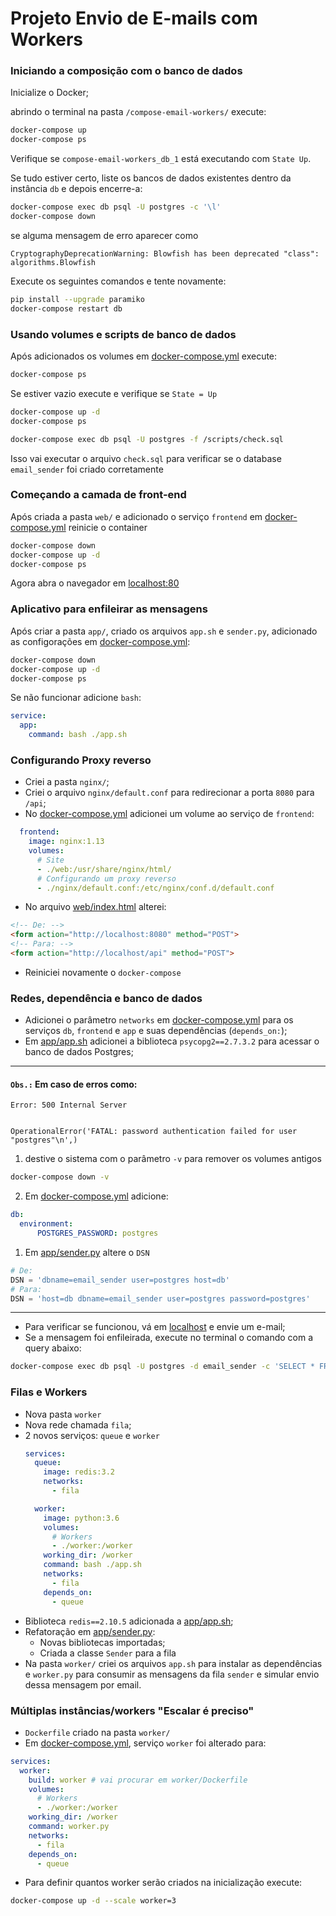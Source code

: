 # Projeto Envio de E-mails com Workers

### Iniciando a composição com o banco de dados
Inicialize o Docker;

abrindo o terminal na pasta `/compose-email-workers/` execute:
```sh
docker-compose up
docker-compose ps
```
Verifique se `compose-email-workers_db_1` está executando com `State Up`.

Se tudo estiver certo, liste os bancos de dados existentes dentro da instância `db` e depois encerre-a:
```sh
docker-compose exec db psql -U postgres -c '\l'
docker-compose down
```
se alguma mensagem de erro aparecer como
```
CryptographyDeprecationWarning: Blowfish has been deprecated "class": algorithms.Blowfish
```
Execute os seguintes comandos e tente novamente:
```sh
pip install --upgrade paramiko
docker-compose restart db
```

### Usando volumes e scripts de banco de dados

Após adicionados os volumes em [docker-compose.yml](docker-compose.yml) execute:
```sh
docker-compose ps
```
Se estiver vazio execute e verifique se `State = Up`
```sh
docker-compose up -d
docker-compose ps
```
```sh
docker-compose exec db psql -U postgres -f /scripts/check.sql
```
Isso vai executar o arquivo `check.sql` para verificar se o database `email_sender` foi criado corretamente


### Começando a camada de front-end

Após criada a pasta `web/` e adicionado o serviço `frontend` em [docker-compose.yml](docker-compose.yml) reinicie o container
```sh
docker-compose down
docker-compose up -d
docker-compose ps
```
Agora abra o navegador em [localhost:80](localhost:80)


### Aplicativo para enfileirar as mensagens

Após criar a pasta `app/`, criado os arquivos `app.sh` e `sender.py`, adicionado as configorações em [docker-compose.yml](docker-compose.yml):
```sh
docker-compose down
docker-compose up -d
docker-compose ps
```
Se não funcionar adicione `bash`:
```yml
service:
  app:
    command: bash ./app.sh
```


### Configurando Proxy reverso

- Criei a pasta `nginx/`;
- Criei o arquivo `nginx/default.conf` para redirecionar a porta `8080` para `/api`;
- No [docker-compose.yml](docker-compose.yml) adicionei um volume ao serviço de `frontend`:
```yml
  frontend:
    image: nginx:1.13
    volumes:
      # Site
      - ./web:/usr/share/nginx/html/
      # Configurando um proxy reverso
      - ./nginx/default.conf:/etc/nginx/conf.d/default.conf
```
- No arquivo [web/index.html](web/index.html) alterei:
```html
<!-- De: -->
<form action="http://localhost:8080" method="POST">
<!-- Para: -->
<form action="http://localhost/api" method="POST">
```
- Reiniciei novamente o `docker-compose`


### Redes, dependência e banco de dados

- Adicionei o parâmetro `networks` em [docker-compose.yml](docker-compose.yml) para os serviços `db`, `frontend` e `app` e suas dependências (`depends_on:`);
- Em [app/app.sh](app/app.sh) adicionei a biblioteca `psycopg2==2.7.3.2` para acessar o banco de dados Postgres;
---
#### `Obs.:` Em caso de erros como:

  ```
  Error: 500 Internal Server


OperationalError('FATAL: password authentication failed for user "postgres"\n',)
  ```
  1. destive o sistema com o parâmetro `-v` para remover os volumes antigos
  ```sh
  docker-compose down -v
  ```
  2. Em [docker-compose.yml](docker-compose.yml) adicione:
  ```yml
  db:
    environment:
        POSTGRES_PASSWORD: postgres
  ```
  1. Em [app/sender.py](app/sender.py) altere o `DSN`
  ```py
  # De:
  DSN = 'dbname=email_sender user=postgres host=db'
  # Para:
  DSN = 'host=db dbname=email_sender user=postgres password=postgres'
  ```
---
- Para verificar se funcionou, vá em [localhost](localhost) e envie um e-mail;
- Se a mensagem foi enfileirada, execute no terminal o comando com a query abaixo:
```sh
docker-compose exec db psql -U postgres -d email_sender -c 'SELECT * FROM emails'
```


### Filas e Workers

- Nova pasta `worker`
- Nova rede chamada `fila`;
- 2 novos serviços: `queue` e `worker`
    ```yml
    services:
      queue:
        image: redis:3.2
        networks:
          - fila
    
      worker:
        image: python:3.6
        volumes:
          # Workers
          - ./worker:/worker
        working_dir: /worker
        command: bash ./app.sh
        networks:
          - fila
        depends_on:
          - queue
    ```
- Biblioteca `redis==2.10.5` adicionada a [app/app.sh](app/app.sh);
- Refatoração em [app/sender.py](app/sender.py):
  - Novas bibliotecas importadas;
  - Criada a classe `Sender` para a fila
- Na pasta `worker/` criei os arquivos `app.sh` para instalar as dependências e `worker.py` para consumir as mensagens da fila `sender` e simular envio dessa mensagem por email.


### Múltiplas instâncias/workers "Escalar é preciso"

- `Dockerfile` criado na pasta `worker/`
- Em [docker-compose.yml](docker-compose.yml), serviço `worker` foi alterado para:
```yml
services:
  worker:
    build: worker # vai procurar em worker/Dockerfile
    volumes:
      # Workers
      - ./worker:/worker
    working_dir: /worker
    command: worker.py
    networks:
      - fila
    depends_on:
      - queue
```
- Para definir quantos worker serão criados na inicialização execute:
```sh
docker-compose up -d --scale worker=3
```
